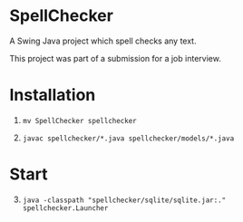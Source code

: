 # SpellChecker
A Swing Java project which spell checks any text.

This project was part of a submission for a job interview.

Installation
=
1. `mv SpellChecker spellchecker`

2. `javac spellchecker/*.java spellchecker/models/*.java`

Start
=
3. `java -classpath "spellchecker/sqlite/sqlite.jar:." spellchecker.Launcher`

